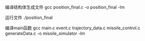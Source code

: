 编译结构体生成文件
gcc position_final.c -o position_final -lm

运行文件
./position_final

编译main函数
gcc main.c event.c trajectory_data.c missile_control.c generateData.c -o missile_simulator -lm